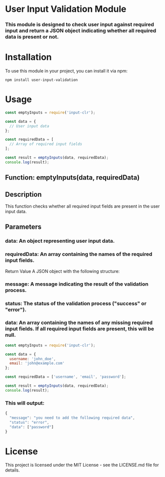 # User Input Validation Module
### This module is designed to check user input against required input and return a JSON object indicating whether all required data is present or not.

# Installation
To use this module in your project, you can install it via npm:
```
npm install user-input-validation
```
# Usage

```js
const emptyInputs = require('input-clr');

const data = {
  // User input data
};

const requiredData = [
  // Array of required input fields
];

const result = emptyInputs(data, requiredData);
console.log(result);

```

## Function: emptyInputs(data, requiredData)
## Description
This function checks whether all required input fields are present in the user input data.

## Parameters
### data: An object representing user input data.
### requiredData: An array containing the names of the required input fields.
Return Value
A JSON object with the following structure:

### message: A message indicating the result of the validation process.
### status: The status of the validation process ("success" or "error").
### data: An array containing the names of any missing required input fields. If all required input fields are present, this will be null.

```js
const emptyInputs = require('input-clr');

const data = {
  username: 'john_doe',
  email: 'john@example.com'
};

const requiredData = ['username', 'email', 'password'];

const result = emptyInputs(data, requiredData);
console.log(result);

```
### This will output:

```js
{
  "message": "you need to add the following required data",
  "status": "error",
  "data": ["password"]
}
```
# License
This project is licensed under the MIT License - see the LICENSE.md file for details.
